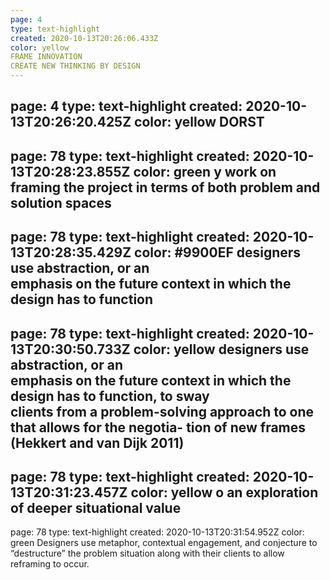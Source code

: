 ```yaml
---
page: 4
type: text-highlight
created: 2020-10-13T20:26:06.433Z
color: yellow
FRAME INNOVATION
CREATE NEW THINKING BY DESIGN
---
```

page: 4
type: text-highlight
created: 2020-10-13T20:26:20.425Z
color: yellow
 DORST
---
page: 78
type: text-highlight
created: 2020-10-13T20:28:23.855Z
color: green
y work on framing 
the project in terms of both problem and solution spaces
---
page: 78
type: text-highlight
created: 2020-10-13T20:28:35.429Z
color: #9900EF
designers  use  abstraction,  or  an  
emphasis  on  the  future  context  in  which  the  design  has  to  function
---
page: 78
type: text-highlight
created: 2020-10-13T20:30:50.733Z
color: yellow
  designers  use  abstraction,  or  an  
emphasis  on  the  future  context  in  which  the  design  has  to  function,  to  sway  
clients  from  a  problem-solving  approach  to  one  that  allows  for  the  negotia-
tion  of  new  frames  (Hekkert  and  van  Dijk  2011)
---
page: 78
type: text-highlight
created: 2020-10-13T20:31:23.457Z
color: yellow
o an exploration
of deeper situational value
---
page: 78
type: text-highlight
created: 2020-10-13T20:31:54.952Z
color: green
 Designers use metaphor, contextual engagement, 
and conjecture to “destructure” the problem situation along with their clients 
to allow reframing to occur.
